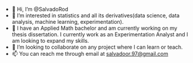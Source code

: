 - 👋 Hi, I’m @SalvadoRod
- 👀 I’m interested in statistics and all its derivatives(data science, data analysis, machine learning, experimentation).
- 🌱 I have an Applied Math bachelor and am currently working on my thesis dissertation. I currently work as an Experimentation Analyst and I am looking to expand my skills.
- 💞️ I’m looking to collaborate on any project where I can learn or teach.
- 📫 You can reach me through email at salvadoor.97@gmail.com
